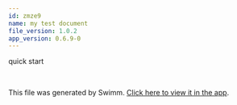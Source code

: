```yaml
---
id: zmze9
name: my test document
file_version: 1.0.2
app_version: 0.6.9-0
---
```


quick start

<br/>

This file was generated by Swimm. [Click here to view it in the app](https://app.swimm.io/repos/Z2l0aHViJTNBJTNBV2VhdGhlckRhdGFKcCUzQSUzQXJ5bzQ2MDA=/docs/zmze9).